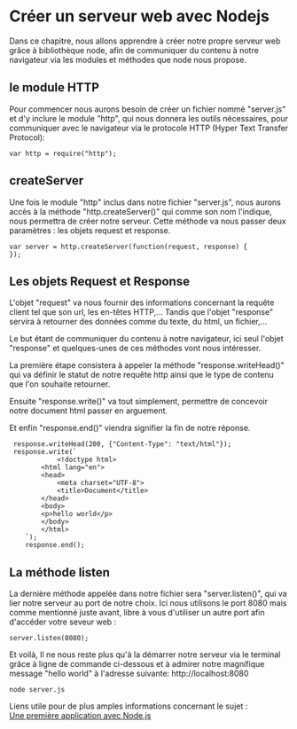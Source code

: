 # Créer un serveur web avec Nodejs 

Dans ce chapitre, nous allons apprendre à créer notre propre serveur web grâce à bibliothèque node, afin de communiquer 
du contenu à notre navigateur via les modules et méthodes que node nous propose. 


## le module HTTP

Pour commencer nous aurons besoin de créer un fichier nommé "server.js" et d'y inclure le module "http",
qui nous donnera les outils nécessaires, pour communiquer avec le navigateur via le protocole HTTP (Hyper Text Transfer Protocol):  

```
var http = require("http");
```

## createServer

Une fois le module "http" inclus dans notre fichier "server.js", nous aurons accès à la méthode
"http.createServer()" qui comme son nom l'indique, nous permettra de créer notre serveur. Cette méthode
va nous passer deux paramètres : les objets request et response.  

```
var server = http.createServer(function(request, response) {
});
```

## Les objets Request et Response

L'objet "request" va nous fournir des informations concernant la requête client tel que son url, les en-têtes HTTP,...
Tandis que l'objet "response" servira à retourner des données comme du texte, du html, un fichier,... 

Le but étant de communiquer du contenu à notre navigateur, ici seul l'objet "response" et quelques-unes de ces méthodes vont nous intéresser.  

La première étape consistera à appeler la méthode "response.writeHead()" qui va définir le statut de notre requête http ainsi que le type de contenu que l'on souhaite retourner.  
   
Ensuite "response.write()" va tout simplement, permettre de concevoir notre document html passer en arguement.
   
Et enfin "response.end()" viendra signifier la fin de notre réponse.  

```
 response.writeHead(200, {"Content-Type": "text/html"});
 response.write(`
            <!doctype html>
        <html lang="en">
        <head>
            <meta charset="UTF-8">
            <title>Document</title>
        </head>
        <body>
        <p>hello world</p>
        </body>
        </html>
    `);
    response.end();
```

## La méthode listen

La dernière méthode appelée dans notre fichier sera "server.listen()", qui va lier notre serveur au port 
de notre choix. Ici nous utilisons le port 8080 mais comme mentionné juste avant, libre à vous d'utiliser un autre port afin 
d'accéder votre seveur web :  

```
server.listen(8080);
```
  
Et voilà, Il ne nous reste plus qu'à la démarrer notre serveur via le terminal grâce à ligne de commande ci-dessous 
et à admirer notre magnifique message "hello world" à l'adresse suivante: http://localhost:8080

```
node server.js
```


Liens utile pour de plus amples informations concernant le sujet :  
[Une première application avec Node.js](https://openclassrooms.com/courses/des-applications-ultra-rapides-avec-node-js/une-premiere-application-avec-node-js)
